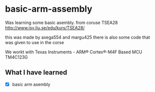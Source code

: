 # basic-arm-assembly

Was learning some basic asembly. 
from coruse TSEA28 http://www.isy.liu.se/edu/kurs/TSEA28/ 

this was made by axega554 and margu425 there is also some code that was given to use in the corse 

We workt with Texas Instruments - ARM® Cortex®-M4F Based MCU TM4C123G

## What I have learned

- [x] basic arm asembly 
